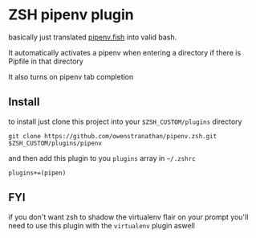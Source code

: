 # ZSH pipenv plugin

basically just translated [pipenv.fish](https://github.com/fisherman/pipenv/blob/master/conf.d/pipenv.fish)
into valid bash.

It automatically activates a pipenv when entering a directory if there is Pipfile in that directory

It also turns on pipenv tab completion

## Install

to install just clone this project into your `$ZSH_CUSTOM/plugins` directory

`git clone https://github.com/owenstranathan/pipenv.zsh.git $ZSH_CUSTOM/plugins/pipenv`

and then add this plugin to you `plugins` array in `~/.zshrc`

`plugins+=(pipen)`

## FYI

if you don't want zsh to shadow the virtualenv flair on your prompt you'll need to use this plugin 
with the `virtualenv` plugin aswell


